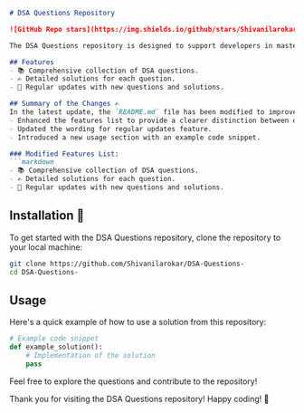 ```markdown
# DSA Questions Repository

![GitHub Repo stars](https://img.shields.io/github/stars/Shivanilarokar/DSA-Questions-?style=social) ![GitHub forks](https://img.shields.io/github/forks/Shivanilarokar/DSA-Questions-?style=social)

The DSA Questions repository is designed to support developers in mastering data structures and algorithms through a comprehensive collection of questions and solutions.

## Features
- 📚 Comprehensive collection of DSA questions.
- ✍️ Detailed solutions for each question.
- 🔄 Regular updates with new questions and solutions.

## Summary of the Changes ✍️
In the latest update, the `README.md` file has been modified to improve clarity and provide a more streamlined structure. The following changes were made:
- Enhanced the features list to provide a clearer distinction between questions and their solutions.
- Updated the wording for regular updates feature.
- Introduced a new usage section with an example code snippet.

### Modified Features List:
```markdown
- 📚 Comprehensive collection of DSA questions.
- ✍️ Detailed solutions for each question.
- 🔄 Regular updates with new questions and solutions.
```

## Installation 🚀
To get started with the DSA Questions repository, clone the repository to your local machine:

```bash
git clone https://github.com/Shivanilarokar/DSA-Questions-
cd DSA-Questions-
```

## Usage
Here's a quick example of how to use a solution from this repository:

```python
# Example code snippet
def example_solution():
    # Implementation of the solution
    pass
```

Feel free to explore the questions and contribute to the repository! 

Thank you for visiting the DSA Questions repository! Happy coding! 🎉
```
